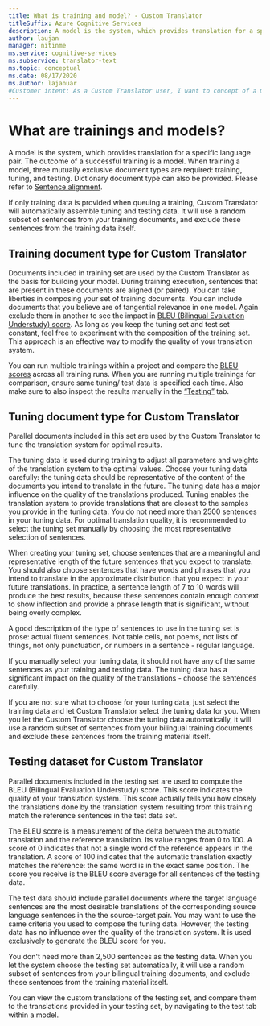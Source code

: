 ```yaml
---
title: What is training and model? - Custom Translator
titleSuffix: Azure Cognitive Services
description: A model is the system, which provides translation for a specific language pair. The outcome of a successful training is a model. When training a model, three mutually exclusive data sets are required training dataset, tuning dataset, and testing dataset.
author: laujan
manager: nitinme
ms.service: cognitive-services
ms.subservice: translator-text
ms.topic: conceptual
ms.date: 08/17/2020
ms.author: lajanuar
#Customer intent: As a Custom Translator user, I want to concept of a model and training, so that I can efficiently use training, tuning and testing datasets the helps me build a translation model.
---
```


# What are trainings and models?

A model is the system, which provides translation for a specific language pair.
The outcome of a successful training is a model. When training a model, three
mutually exclusive document types are required: training, tuning, and
testing. Dictionary document type can also be provided. Please refer to [Sentence alignment](./sentence-alignment.md#suggested-minimum-number-of-sentences).

If only training data is provided when queuing a training, Custom Translator will automatically assemble tuning and testing data. It will use a random subset of sentences from your training documents, and exclude these sentences from the training data itself.

## Training document type for Custom Translator

Documents included in training set are used by the Custom Translator as the basis for building your model. During training execution, sentences that are present in these documents are aligned (or paired). You can take liberties in composing your set of training documents. You can include documents that you believe are of tangential relevance in one model. Again exclude them in another to see the impact in [BLEU (Bilingual Evaluation Understudy) score](what-is-bleu-score.md). As long as you keep the tuning set and test set constant, feel free to experiment with the composition of the training set. This approach  is an effective way to modify the quality of your translation system.

You can run multiple trainings within a project and compare the [BLEU scores](what-is-bleu-score.md) across all training runs. When you are running multiple trainings for comparison, ensure same tuning/ test data is specified each time. Also make sure to also inspect the results manually in the [“Testing”](how-to-view-system-test-results.md) tab.

## Tuning document type for Custom Translator

Parallel documents included in this set are used by the Custom Translator to
tune the translation system for optimal results.

The tuning data is used during training to adjust all parameters and weights of
the translation system to the optimal values. Choose your tuning data carefully:
the tuning data should be representative of the content of the documents you
intend to translate in the future. The tuning data has a major influence on the
quality of the translations produced. Tuning enables the translation system to
provide translations that are closest to the samples you provide in the tuning
data. You do not need more than 2500 sentences in your tuning data. For optimal
translation quality, it is recommended to select the tuning set manually by
choosing the most representative selection of sentences.

When creating your tuning set, choose sentences that are a meaningful and
representative length of the future sentences that you expect to translate. You
should also choose sentences that have words and phrases that you intend to
translate in the approximate distribution that you expect in your future
translations. In practice, a sentence length of 7 to 10 words will produce the
best results, because these sentences contain enough context to show inflection
and provide a phrase length that is significant, without being overly complex.

A good description of the type of sentences to use in the tuning set is prose:
actual fluent sentences. Not table cells, not poems, not lists of things, not
only punctuation, or numbers in a sentence - regular language.

If you manually select your tuning data, it should not have any of the same
sentences as your training and testing data. The tuning data has a significant
impact on the quality of the translations - choose the sentences carefully.

If you are not sure what to choose for your tuning data, just select the training
data and let Custom Translator select the tuning data for you. When you let the
Custom Translator choose the tuning data automatically, it will use a random
subset of sentences from your bilingual training documents and exclude these
sentences from the training material itself.

## Testing dataset for Custom Translator

Parallel documents included in the testing set are used to compute the BLEU
(Bilingual Evaluation Understudy) score. This score indicates the quality of your
translation system. This score actually tells you how closely the translations done by
the translation system resulting from this training match the reference
sentences in the test data set.

The BLEU score is a measurement of the delta
between the automatic translation and the reference translation. Its value
ranges from 0 to 100. A score of 0 indicates that not a single word of the
reference appears in the translation. A score of 100 indicates that the
automatic translation exactly matches the reference: the same word is in the
exact same position. The score you receive is the BLEU score average for all
sentences of the testing data.

The test data should include parallel documents where the target language
sentences are the most desirable translations of the corresponding source
language sentences in the the source-target pair. You may want to use the same criteria you used
to compose the tuning data. However, the testing data has no influence over the
quality of the translation system. It is used exclusively to generate the BLEU
score for you.

You don't need more than 2,500 sentences as the testing data. When you let the
system choose the testing set automatically, it will use a random subset of
sentences from your bilingual training documents, and exclude these sentences
from the training material itself.

You can view the custom translations of the testing set, and compare them to the
translations provided in your testing set, by navigating to the test tab within
a model.